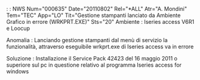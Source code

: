  :  : NWS Num="000635" Date="20110802" Rel="\*ALL" Atr="A. Mondini" Tem="TEC" App="LO" Tit="Gestione stampanti lanciato da Ambiente Grafico   in errore (WRKPRT.EXE)" Sts="20"
Ambiente :  Iseries access V6R1 e Loocup

Anomalia :  Lanciando gestione stampanti dal menù di servizio la funzionalità, attraverso eseguibile
wrkprt.exe di Iseries access va in errore

Soluzione :  Installazione il Service Pack 42423 del 16 maggio 2011 o superiore sul pc in questione relativo al programma Iseries access for windows
